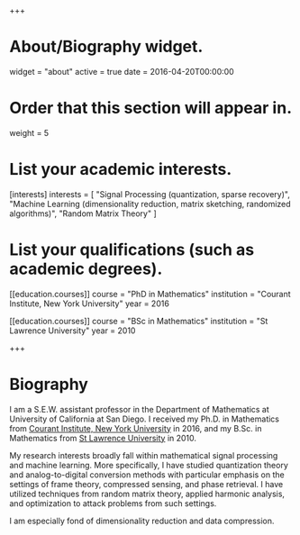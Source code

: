 +++
# About/Biography widget.
widget = "about"
active = true
date = 2016-04-20T00:00:00

# Order that this section will appear in.
weight = 5

# List your academic interests.
[interests]
  interests = [
    "Signal Processing (quantization, sparse recovery)",
    "Machine Learning (dimensionality reduction, matrix sketching, randomized algorithms)",
    "Random Matrix Theory"
  ]

# List your qualifications (such as academic degrees).
[[education.courses]]
  course = "PhD in Mathematics"
  institution = "Courant Institute, New York University"
  year = 2016

[[education.courses]]
  course = "BSc in Mathematics"
  institution = "St Lawrence University"
  year = 2010
  
 
+++

# Biography

I am a S.E.W. assistant professor in the Department of Mathematics at University of California at San Diego. I received my Ph.D. in Mathematics from [Courant Institute, New York University](https://cims.nyu.edu/) in 2016, and my B.Sc. in Mathematics from [St Lawrence University](https://www.stlawu.edu/math-computer-science-and-statistics) in 2010.

My research interests broadly fall within mathematical signal processing and machine learning. More specifically, I have studied quantization theory and analog-to-digital conversion methods with particular emphasis on the settings of frame theory, compressed sensing, and phase retrieval. I have utilized techniques from random matrix theory, applied harmonic analysis, and optimization to attack problems from such settings. 

I am especially fond of dimensionality reduction and data compression.
